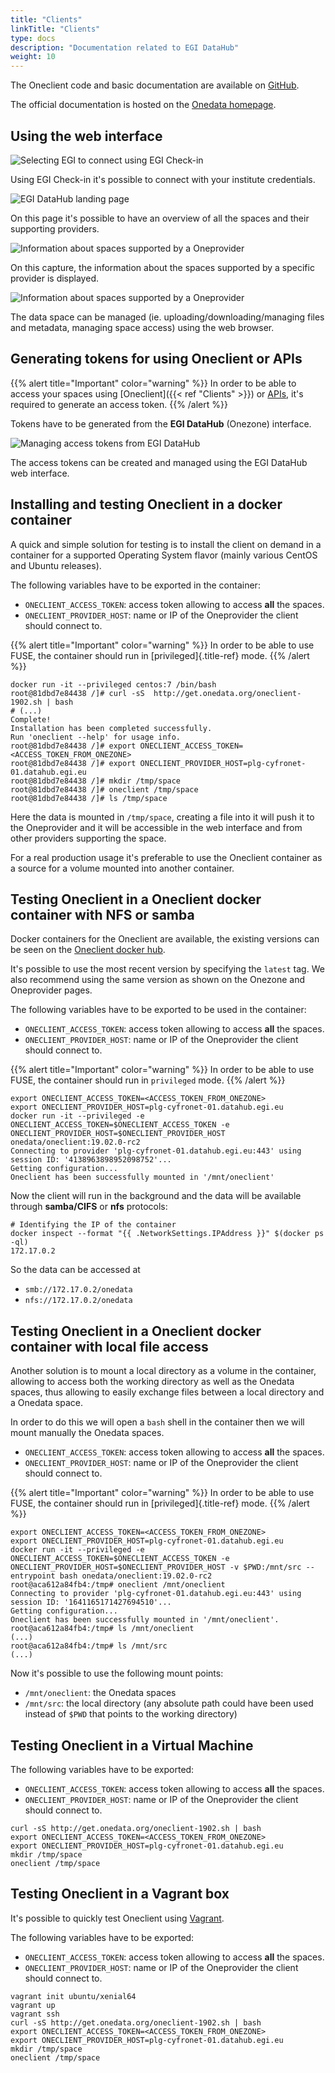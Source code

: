 ```yaml
---
title: "Clients"
linkTitle: "Clients"
type: docs
description: "Documentation related to EGI DataHub"
weight: 10
---
```


The Oneclient code and basic documentation are available on
[GitHub](https://github.com/onedata/oneclient).

The official documentation is hosted on the [Onedata
homepage](https://onedata.org/#/home/documentation/doc/using_onedata/oneclient.html).

## Using the web interface

![Selecting EGI to connect using EGI Check-in](datahub-connect-check-in.png)

Using EGI Check-in it\'s possible to connect with your institute
credentials.

![EGI DataHub landing page](datahub-welcome-screen.png)

On this page it\'s possible to have an overview of all the spaces and
their supporting providers.

![Information about spaces supported by a Oneprovider](datahub-space-info.png)

On this capture, the information about the spaces supported by a
specific provider is displayed.

![Information about spaces supported by a Oneprovider](datahub-browse-space.png)

The data space can be managed (ie. uploading/downloading/managing files
and metadata, managing space access) using the web browser.

## Generating tokens for using Oneclient or APIs

{{% alert title="Important" color="warning" %}}
In order to be able to access your spaces using [Oneclient]({{< ref "Clients" >}})
or [APIs](../api), it\'s required to generate an access token.
{{% /alert %}}

Tokens have to be generated from the **EGI DataHub** (Onezone) interface.

![Managing access tokens from EGI DataHub](datahub-space-token.png)

The access tokens can be created and managed using the EGI DataHub web
interface.

## Installing and testing Oneclient in a docker container

A quick and simple solution for testing is to install the client on
demand in a container for a supported Operating System flavor (mainly
various CentOS and Ubuntu releases).

The following variables have to be exported in the container:

- `ONECLIENT_ACCESS_TOKEN`: access token allowing to access **all**
  the spaces.
- `ONECLIENT_PROVIDER_HOST`: name or IP of the Oneprovider the client
  should connect to.

{{% alert title="Important" color="warning" %}}
In order to be able to use FUSE, the container should run in
[privileged]{.title-ref} mode.
{{% /alert %}}

```shell
docker run -it --privileged centos:7 /bin/bash
root@81dbd7e84438 /]# curl -sS  http://get.onedata.org/oneclient-1902.sh | bash
# (...)
Complete!
Installation has been completed successfully.
Run 'oneclient --help' for usage info.
root@81dbd7e84438 /]# export ONECLIENT_ACCESS_TOKEN=<ACCESS_TOKEN_FROM_ONEZONE>
root@81dbd7e84438 /]# export ONECLIENT_PROVIDER_HOST=plg-cyfronet-01.datahub.egi.eu
root@81dbd7e84438 /]# mkdir /tmp/space
root@81dbd7e84438 /]# oneclient /tmp/space
root@81dbd7e84438 /]# ls /tmp/space
```

Here the data is mounted in `/tmp/space`, creating a file into it will
push it to the Oneprovider and it will be accessible in the web
interface and from other providers supporting the space.

For a real production usage it\'s preferable to use the Oneclient
container as a source for a volume mounted into another container.

## Testing Oneclient in a Oneclient docker container with NFS or samba

Docker containers for the Oneclient are available, the existing versions
can be seen on the [Oneclient docker hub](https://hub.docker.com/r/onedata/oneclient/tags).

It\'s possible to use the most recent version by specifying the `latest`
tag. We also recommend using the same version as shown on the Onezone
and Oneprovider pages.

The following variables have to be exported to be used in the container:

- `ONECLIENT_ACCESS_TOKEN`: access token allowing to access **all**
  the spaces.
- `ONECLIENT_PROVIDER_HOST`: name or IP of the Oneprovider the client
  should connect to.

{{% alert title="Important" color="warning" %}}
In order to be able to use FUSE, the container should run in
`privileged` mode.
{{% /alert %}}

```shell
export ONECLIENT_ACCESS_TOKEN=<ACCESS_TOKEN_FROM_ONEZONE>
export ONECLIENT_PROVIDER_HOST=plg-cyfronet-01.datahub.egi.eu
docker run -it --privileged -e ONECLIENT_ACCESS_TOKEN=$ONECLIENT_ACCESS_TOKEN -e ONECLIENT_PROVIDER_HOST=$ONECLIENT_PROVIDER_HOST onedata/oneclient:19.02.0-rc2
Connecting to provider 'plg-cyfronet-01.datahub.egi.eu:443' using session ID: '4138963898952098752'...
Getting configuration...
Oneclient has been successfully mounted in '/mnt/oneclient'
```

Now the client will run in the background and the data will be available
through **samba/CIFS** or **nfs** protocols:

```shell
# Identifying the IP of the container
docker inspect --format "{{ .NetworkSettings.IPAddress }}" $(docker ps -ql)
172.17.0.2
```

So the data can be accessed at

- `smb://172.17.0.2/onedata`
- `nfs://172.17.0.2/onedata`

## Testing Oneclient in a Oneclient docker container with local file access

Another solution is to mount a local directory as a volume in the
container, allowing to access both the working directory as well as the
Onedata spaces, thus allowing to easily exchange files between a local
directory and a Onedata space.

In order to do this we will open a `bash` shell in the container then we
will mount manually the Onedata spaces.

- `ONECLIENT_ACCESS_TOKEN`: access token allowing to access **all**
  the spaces.
- `ONECLIENT_PROVIDER_HOST`: name or IP of the Oneprovider the client
  should connect to.

{{% alert title="Important" color="warning" %}}
In order to be able to use FUSE, the container should run in
[privileged]{.title-ref} mode.
{{% /alert %}}

```shell
export ONECLIENT_ACCESS_TOKEN=<ACCESS_TOKEN_FROM_ONEZONE>
export ONECLIENT_PROVIDER_HOST=plg-cyfronet-01.datahub.egi.eu
docker run -it --privileged -e ONECLIENT_ACCESS_TOKEN=$ONECLIENT_ACCESS_TOKEN -e ONECLIENT_PROVIDER_HOST=$ONECLIENT_PROVIDER_HOST -v $PWD:/mnt/src --entrypoint bash onedata/oneclient:19.02.0-rc2
root@aca612a84fb4:/tmp# oneclient /mnt/oneclient
Connecting to provider 'plg-cyfronet-01.datahub.egi.eu:443' using session ID: '1641165171427694510'...
Getting configuration...
Oneclient has been successfully mounted in '/mnt/oneclient'.
root@aca612a84fb4:/tmp# ls /mnt/oneclient
(...)
root@aca612a84fb4:/tmp# ls /mnt/src
(...)
```

Now it\'s possible to use the following mount points:

- `/mnt/oneclient`: the Onedata spaces
- `/mnt/src`: the local directory (any absolute path could have been
  used instead of `$PWD` that points to the working directory)

## Testing Oneclient in a Virtual Machine

The following variables have to be exported:

- `ONECLIENT_ACCESS_TOKEN`: access token allowing to access **all**
  the spaces.
- `ONECLIENT_PROVIDER_HOST`: name or IP of the Oneprovider the client
  should connect to.

```shell
curl -sS http://get.onedata.org/oneclient-1902.sh | bash
export ONECLIENT_ACCESS_TOKEN=<ACCESS_TOKEN_FROM_ONEZONE>
export ONECLIENT_PROVIDER_HOST=plg-cyfronet-01.datahub.egi.eu
mkdir /tmp/space
oneclient /tmp/space
```

## Testing Oneclient in a Vagrant box

It\'s possible to quickly test Oneclient using [Vagrant](https://www.vagrantup.com/).

The following variables have to be exported:

- `ONECLIENT_ACCESS_TOKEN`: access token allowing to access **all**
  the spaces.
- `ONECLIENT_PROVIDER_HOST`: name or IP of the Oneprovider the client
  should connect to.

```shell
vagrant init ubuntu/xenial64
vagrant up
vagrant ssh
curl -sS http://get.onedata.org/oneclient-1902.sh | bash
export ONECLIENT_ACCESS_TOKEN=<ACCESS_TOKEN_FROM_ONEZONE>
export ONECLIENT_PROVIDER_HOST=plg-cyfronet-01.datahub.egi.eu
mkdir /tmp/space
oneclient /tmp/space
```
